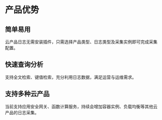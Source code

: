 # 产品优势

## 简单易用 
云产品日志无需安装插件，只需选择产品类型、日志类型及采集实例即可完成采集配置。  

## 快速查询分析 
支持全文检索、键值检索，充分利用日志数据，满足运营与运维需求。  

## 支持多种云产品
当前支持应用安全网关、函数计算服务，持续会增加容器实例、负载均衡等其他云产品的日志采集。
